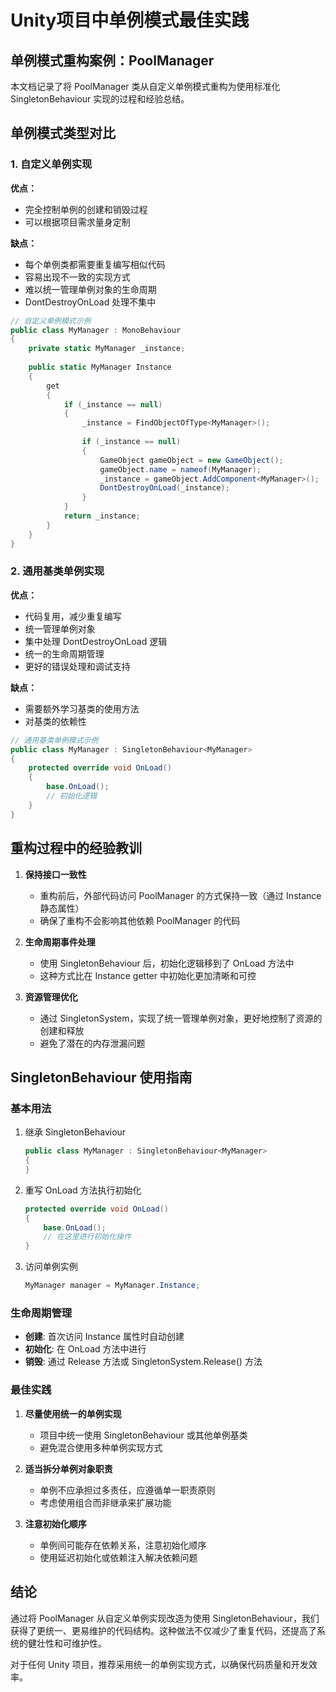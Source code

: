 # Unity项目中单例模式最佳实践

## 单例模式重构案例：PoolManager

本文档记录了将 PoolManager 类从自定义单例模式重构为使用标准化 SingletonBehaviour<T> 实现的过程和经验总结。

## 单例模式类型对比

### 1. 自定义单例实现

**优点：**
- 完全控制单例的创建和销毁过程
- 可以根据项目需求量身定制

**缺点：**
- 每个单例类都需要重复编写相似代码
- 容易出现不一致的实现方式
- 难以统一管理单例对象的生命周期
- DontDestroyOnLoad 处理不集中

```csharp
// 自定义单例模式示例
public class MyManager : MonoBehaviour
{
    private static MyManager _instance;
    
    public static MyManager Instance
    {
        get
        {
            if (_instance == null)
            {
                _instance = FindObjectOfType<MyManager>();
                
                if (_instance == null)
                {
                    GameObject gameObject = new GameObject();
                    gameObject.name = nameof(MyManager);
                    _instance = gameObject.AddComponent<MyManager>();
                    DontDestroyOnLoad(_instance);
                }
            }
            return _instance;
        }
    }
}
```

### 2. 通用基类单例实现

**优点：**
- 代码复用，减少重复编写
- 统一管理单例对象
- 集中处理 DontDestroyOnLoad 逻辑
- 统一的生命周期管理
- 更好的错误处理和调试支持

**缺点：**
- 需要额外学习基类的使用方法
- 对基类的依赖性

```csharp
// 通用基类单例模式示例
public class MyManager : SingletonBehaviour<MyManager>
{
    protected override void OnLoad()
    {
        base.OnLoad();
        // 初始化逻辑
    }
}
```

## 重构过程中的经验教训

1. **保持接口一致性**
   - 重构前后，外部代码访问 PoolManager 的方式保持一致（通过 Instance 静态属性）
   - 确保了重构不会影响其他依赖 PoolManager 的代码

2. **生命周期事件处理**
   - 使用 SingletonBehaviour<T> 后，初始化逻辑移到了 OnLoad 方法中
   - 这种方式比在 Instance getter 中初始化更加清晰和可控

3. **资源管理优化**
   - 通过 SingletonSystem，实现了统一管理单例对象，更好地控制了资源的创建和释放
   - 避免了潜在的内存泄漏问题

## SingletonBehaviour<T> 使用指南

### 基本用法

1. 继承 SingletonBehaviour<T>
   ```csharp
   public class MyManager : SingletonBehaviour<MyManager>
   {
   }
   ```

2. 重写 OnLoad 方法执行初始化
   ```csharp
   protected override void OnLoad()
   {
       base.OnLoad();
       // 在这里进行初始化操作
   }
   ```

3. 访问单例实例
   ```csharp
   MyManager manager = MyManager.Instance;
   ```

### 生命周期管理

- **创建**: 首次访问 Instance 属性时自动创建
- **初始化**: 在 OnLoad 方法中进行
- **销毁**: 通过 Release 方法或 SingletonSystem.Release() 方法

### 最佳实践

1. **尽量使用统一的单例实现**
   - 项目中统一使用 SingletonBehaviour<T> 或其他单例基类
   - 避免混合使用多种单例实现方式

2. **适当拆分单例对象职责**
   - 单例不应承担过多责任，应遵循单一职责原则
   - 考虑使用组合而非继承来扩展功能

3. **注意初始化顺序**
   - 单例间可能存在依赖关系，注意初始化顺序
   - 使用延迟初始化或依赖注入解决依赖问题

## 结论

通过将 PoolManager 从自定义单例实现改造为使用 SingletonBehaviour<T>，我们获得了更统一、更易维护的代码结构。这种做法不仅减少了重复代码，还提高了系统的健壮性和可维护性。

对于任何 Unity 项目，推荐采用统一的单例实现方式，以确保代码质量和开发效率。
